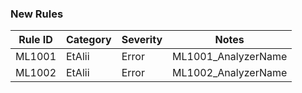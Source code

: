 ﻿### New Rules
Rule ID | Category | Severity | Notes
--------|----------|----------|--------------------
ML1001  | EtAlii   |  Error   | ML1001_AnalyzerName
ML1002  | EtAlii   |  Error   | ML1002_AnalyzerName
